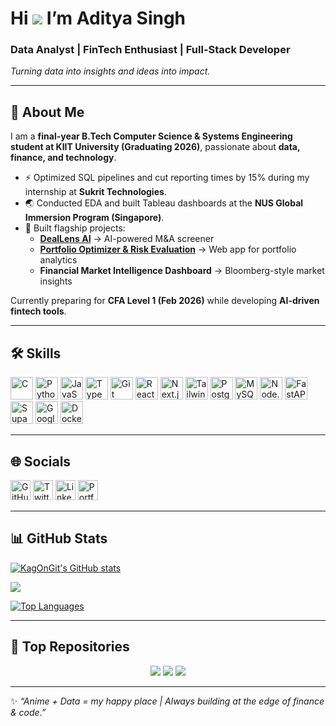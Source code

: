 # Hi ![](https://user-images.githubusercontent.com/18350557/176309783-0785949b-9127-417c-8b55-ab5a4333674e.gif) I’m Aditya Singh  

### Data Analyst | FinTech Enthusiast | Full-Stack Developer  
*Turning data into insights and ideas into impact.*  

---

## 👤 About Me  
I am a **final-year B.Tech Computer Science & Systems Engineering student at KIIT University (Graduating 2026)**, passionate about **data, finance, and technology**.  

- ⚡ Optimized SQL pipelines and cut reporting times by 15% during my internship at **Sukrit Technologies**.  
- 🌏 Conducted EDA and built Tableau dashboards at the **NUS Global Immersion Program (Singapore)**.  
- 🚀 Built flagship projects:  
  - **[DealLens AI](http://deallensai.vercel.app/)** → AI-powered M&A screener  
  - **[Portfolio Optimizer & Risk Evaluation](https://portfolio-optimizer-nine.vercel.app/)** → Web app for portfolio analytics  
  - **Financial Market Intelligence Dashboard** → Bloomberg-style market insights  

Currently preparing for **CFA Level 1 (Feb 2026)** while developing **AI-driven fintech tools**.  

---

## 🛠️ Skills  

<p align="left">
<a href="https://docs.microsoft.com/en-us/cpp/?view=msvc-170" target="_blank"><img src="https://raw.githubusercontent.com/danielcranney/readme-generator/main/public/icons/skills/c-colored.svg" width="36" height="36" alt="C" title="C" /></a>
<a href="https://www.python.org/" target="_blank"><img src="https://raw.githubusercontent.com/danielcranney/readme-generator/main/public/icons/skills/python-colored.svg" width="36" height="36" alt="Python" title="Python" /></a>
<a href="https://developer.mozilla.org/en-US/docs/Web/JavaScript" target="_blank"><img src="https://raw.githubusercontent.com/danielcranney/readme-generator/main/public/icons/skills/javascript-colored.svg" width="36" height="36" alt="JavaScript" title="JavaScript" /></a>
<a href="https://www.typescriptlang.org/" target="_blank"><img src="https://raw.githubusercontent.com/danielcranney/readme-generator/main/public/icons/skills/typescript-colored.svg" width="36" height="36" alt="TypeScript" title="TypeScript" /></a>
<a href="https://git-scm.com/" target="_blank"><img src="https://raw.githubusercontent.com/danielcranney/readme-generator/main/public/icons/skills/git-colored.svg" width="36" height="36" alt="Git" title="Git" /></a>
<a href="https://reactjs.org/" target="_blank"><img src="https://raw.githubusercontent.com/danielcranney/readme-generator/main/public/icons/skills/react-colored.svg" width="36" height="36" alt="React" title="React" /></a>
<a href="https://nextjs.org/" target="_blank"><img src="https://raw.githubusercontent.com/danielcranney/readme-generator/main/public/icons/skills/nextjs-colored.svg" width="36" height="36" alt="Next.js" title="Next.js" /></a>
<a href="https://tailwindcss.com/" target="_blank"><img src="https://raw.githubusercontent.com/danielcranney/readme-generator/main/public/icons/skills/tailwindcss-colored.svg" width="36" height="36" alt="TailwindCSS" title="TailwindCSS" /></a>
<a href="https://www.postgresql.org/" target="_blank"><img src="https://raw.githubusercontent.com/danielcranney/readme-generator/main/public/icons/skills/postgresql-colored.svg" width="36" height="36" alt="PostgreSQL" title="PostgreSQL" /></a>
<a href="https://www.mysql.com/" target="_blank"><img src="https://raw.githubusercontent.com/danielcranney/readme-generator/main/public/icons/skills/mysql-colored.svg" width="36" height="36" alt="MySQL" title="MySQL" /></a>
<a href="https://nodejs.org/en/" target="_blank"><img src="https://raw.githubusercontent.com/danielcranney/readme-generator/main/public/icons/skills/nodejs-colored.svg" width="36" height="36" alt="Node.js" title="Node.js" /></a>
<a href="https://fastapi.tiangolo.com/" target="_blank"><img src="https://raw.githubusercontent.com/danielcranney/readme-generator/main/public/icons/skills/fastapi-colored.svg" width="36" height="36" alt="FastAPI" title="FastAPI" /></a>
<a href="https://supabase.io/" target="_blank"><img src="https://raw.githubusercontent.com/danielcranney/readme-generator/main/public/icons/skills/supabase-colored.svg" width="36" height="36" alt="Supabase" title="Supabase" /></a>
<a href="https://cloud.google.com/" target="_blank"><img src="https://raw.githubusercontent.com/danielcranney/readme-generator/main/public/icons/skills/googlecloud-colored.svg" width="36" height="36" alt="Google Cloud" title="Google Cloud" /></a>
<a href="https://www.docker.com/" target="_blank"><img src="https://raw.githubusercontent.com/danielcranney/readme-generator/main/public/icons/skills/docker-colored.svg" width="36" height="36" alt="Docker" title="Docker" /></a>
</p>

---

## 🌐 Socials  

<p align="left">
<a href="https://github.com/KagOnGit" target="_blank"><img src="https://raw.githubusercontent.com/danielcranney/readme-generator/main/public/icons/socials/github.svg" width="32" height="32" alt="GitHub" /></a>
<a href="https://x.com/AddyTriesX" target="_blank"><img src="https://raw.githubusercontent.com/danielcranney/readme-generator/main/public/icons/socials/twitter.svg" width="32" height="32" alt="Twitter" /></a>
<a href="https://www.linkedin.com/in/aditya-singh-9b1193261/" target="_blank"><img src="https://raw.githubusercontent.com/danielcranney/readme-generator/main/public/icons/socials/linkedin.svg" width="32" height="32" alt="LinkedIn" /></a>
<a href="http://addysportfolio.vercel.app" target="_blank"><img src="https://raw.githubusercontent.com/danielcranney/readme-generator/main/public/icons/socials/portfolio.svg" width="32" height="32" alt="Portfolio" /></a>
</p>

---

## 📊 GitHub Stats  

<a href="http://www.github.com/KagOnGit"><img src="https://github-readme-stats.vercel.app/api?username=KagOnGit&show_icons=true&title_color=0891b2&text_color=ffffff&icon_color=0891b2&bg_color=1c1917&hide_border=true" alt="KagOnGit's GitHub stats" /></a>  

<a href="http://www.github.com/KagOnGit"><img src="https://github-readme-streak-stats.herokuapp.com/?user=KagOnGit&stroke=ffffff&background=1c1917&ring=0891b2&fire=0891b2&currStreakNum=ffffff&currStreakLabel=0891b2&sideNums=ffffff&sideLabels=ffffff&dates=ffffff&hide_border=true" /></a>  

<a href="https://github.com/KagOnGit"><img src="https://github-readme-stats.vercel.app/api/top-langs/?username=KagOnGit&langs_count=6&layout=compact&title_color=0891b2&text_color=ffffff&bg_color=1c1917&hide_border=true" alt="Top Languages" /></a>  

---

## 📌 Top Repositories  

<p align="center">
<a href="https://github.com/KagOnGit/DealLens-AI-MA-Screener"><img src="https://github-readme-stats.vercel.app/api/pin/?username=KagOnGit&repo=DealLens-AI-MA-Screener&title_color=0891b2&text_color=ffffff&bg_color=1c1917&hide_border=true" /></a>
<a href="https://github.com/KagOnGit/Portfolio-Optimization-and-Risk-Evaluation"><img src="https://github-readme-stats.vercel.app/api/pin/?username=KagOnGit&repo=Portfolio-Optimization-and-Risk-Evaluation&title_color=0891b2&text_color=ffffff&bg_color=1c1917&hide_border=true" /></a>
<a href="https://github.com/KagOnGit/Kairoku-Anime-List"><img src="https://github-readme-stats.vercel.app/api/pin/?username=KagOnGit&repo=Kairoku-Anime-List&title_color=0891b2&text_color=ffffff&bg_color=1c1917&hide_border=true" /></a>
</p>

---

✨ *“Anime + Data = my happy place | Always building at the edge of finance & code.”*  
